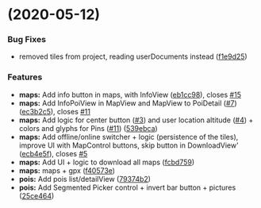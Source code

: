 #  (2020-05-12)


### Bug Fixes

* removed tiles from project, reading userDocuments instead ([f1e9d25](https://github.com/matvdg/GR10/commit/f1e9d25d45b7f5f3bf3e4ea1bc0147958ea11b9d))


### Features

* **maps:** Add info button in maps, with InfoView ([eb1cc98](https://github.com/matvdg/GR10/commit/eb1cc980a5a2627e828c21c503a38c03b64d8e80)), closes [#15](https://github.com/matvdg/GR10/issues/15)
* **maps:** Add InfoPoiView in MapView and MapView to PoiDetail ([#7](https://github.com/matvdg/GR10/issues/7)) ([ec3b2c5](https://github.com/matvdg/GR10/commit/ec3b2c55384d7e25825198dc0d1655735f128001)), closes [#11](https://github.com/matvdg/GR10/issues/11)
* **maps:** Add logic for center button ([#3](https://github.com/matvdg/GR10/issues/3)) and user location altitude ([#4](https://github.com/matvdg/GR10/issues/4)) + colors and glyphs for Pins ([#11](https://github.com/matvdg/GR10/issues/11)) ([539ebca](https://github.com/matvdg/GR10/commit/539ebcab10493f42efea1fbfe1a6a378181cee4a))
* **maps:** Add offline/online switcher + logic (persistence of the tiles), improve UI with MapControl buttons, skip button in DownloadView' ([ecb4e5f](https://github.com/matvdg/GR10/commit/ecb4e5f4bb0be50333cd387299809ecd6fdbcf0f)), closes [#5](https://github.com/matvdg/GR10/issues/5)
* **maps:** Add UI + logic to download all maps ([fcbd759](https://github.com/matvdg/GR10/commit/fcbd759dbf304e32b693dd6781a9541b424b9aa3))
* **maps:** maps + gpx ([f40573e](https://github.com/matvdg/GR10/commit/f40573e617610727c9a567fe5ffa66f4e1bd3f65))
* **pois:** Add pois list/detailView ([79374b2](https://github.com/matvdg/GR10/commit/79374b22f58cc7c484eb0ed3cece760164f3d28b))
* **pois:** Add Segmented Picker control + invert bar button + pictures ([25ce464](https://github.com/matvdg/GR10/commit/25ce4642ee2100d128f97ccc6ade3e1e0a863fee))



